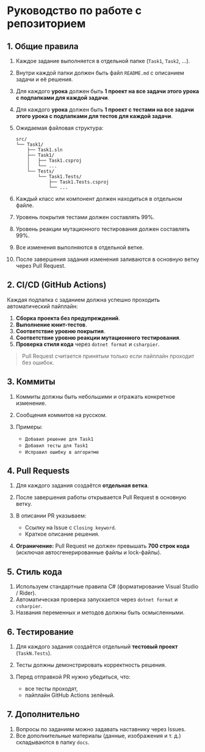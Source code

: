 # Руководство по работе с репозиторием

## 1. Общие правила

1. Каждое задание выполняется в отдельной папке (`Task1`, `Task2`, …).
2. Внутри каждой папки должен быть файл `README.md` с описанием задачи и её решения.
3. Для каждого **урока** должен быть **1 проект на все задачи этого урока с подпапками для каждой задачи**.
4. Для каждого **урока** должен быть **1 проект с тестами на все задачи этого урока с подпапками для тестов для каждой задачи**.
5. Ожидаемая файловая структура:

   ```plaintext
   src/
   └── Task1/
       ├── Task1.sln
       ├── Task1/
       │   ├── Task1.csproj
       │   └── ...
       └── Tests/
           └── Task1.Tests/
               ├── Task1.Tests.csproj
               └── ...
   ```
6. Каждый класс или компонент должен находиться в отдельном файле.
7. Уровень покрытия тестами должен составлять 99%.
8. Уровень реакции мутационного тестирования должен составлять 99%.
9. Все изменения выполняются в отдельной ветке.
10. После завершения задания изменения заливаются в основную ветку через Pull Request.

## 2. CI/CD (GitHub Actions)

Каждая подпапка с заданием должна успешно проходить автоматический пайплайн:

1. **Сборка проекта без предупреждений**.
2. **Выполнение юнит-тестов**.
3. **Соответствие уровню покрытия**.
4. **Соответствие уровню реакции мутационного тестирования**.
5. **Проверка стиля кода** через `dotnet format` и `csharpier`.

> Pull Request считается принятым только если пайплайн проходит без ошибок.

## 3. Коммиты

1. Коммиты должны быть небольшими и отражать конкретное изменение.
2. Сообщения коммитов на русском.
3. Примеры:

   * `Добавил решение для Task1`
   * `Добавил тесты для Task1`
   * `Исправил ошибку в алгоритме`

## 4. Pull Requests

1. Для каждого задания создаётся **отдельная ветка**.
2. После завершения работы открывается Pull Request в основную ветку.
3. В описании PR указываем:

   * Ссылку на Issue с `Closing keyword`.
   * Краткое описание решения.
4. **Ограничение:** Pull Request не должен превышать **700 строк кода** (исключая автосгенерированные файлы и lock-файлы).

## 5. Стиль кода

1. Используем стандартные правила C# (форматирование Visual Studio / Rider).
2. Автоматическая проверка запускается через `dotnet format` и `csharpier`.
3. Названия переменных и методов должны быть осмысленными.

## 6. Тестирование

1. Для каждого задания создаётся отдельный **тестовый проект** (`TaskN.Tests`).
2. Тесты должны демонстрировать корректность решения.
3. Перед отправкой PR нужно убедиться, что:

   * все тесты проходят,
   * пайплайн GitHub Actions зелёный.

## 7. Дополнительно

1. Вопросы по заданиям можно задавать наставнику через Issues.
2. Все дополнительные материалы (данные, изображения и т. д.) складываются в папку `docs`.
